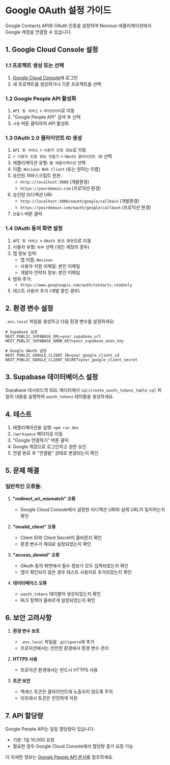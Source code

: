 # Google OAuth 설정 가이드

Google Contacts API와 OAuth 인증을 설정하여 Nocioun 애플리케이션에서 Google 계정을 연결할 수 있습니다.

## 1. Google Cloud Console 설정

### 1.1 프로젝트 생성 또는 선택

1. [Google Cloud Console](https://console.cloud.google.com/)에 로그인
2. 새 프로젝트를 생성하거나 기존 프로젝트를 선택

### 1.2 Google People API 활성화

1. `API 및 서비스` > `라이브러리`로 이동
2. "Google People API" 검색 후 선택
3. `사용` 버튼 클릭하여 API 활성화

### 1.3 OAuth 2.0 클라이언트 ID 생성

1. `API 및 서비스` > `사용자 인증 정보`로 이동
2. `+ 사용자 인증 정보 만들기` > `OAuth 클라이언트 ID` 선택
3. 애플리케이션 유형: `웹 애플리케이션` 선택
4. 이름: `Nocioun Web Client` (또는 원하는 이름)
5. 승인된 자바스크립트 원본:
   - `http://localhost:3000` (개발환경)
   - `https://yourdomain.com` (프로덕션 환경)
6. 승인된 리디렉션 URI:
   - `http://localhost:3000/oauth/google/callback` (개발환경)
   - `https://yourdomain.com/oauth/google/callback` (프로덕션 환경)
7. `만들기` 버튼 클릭

### 1.4 OAuth 동의 화면 설정

1. `API 및 서비스` > `OAuth 동의 화면`으로 이동
2. 사용자 유형: `외부` 선택 (개인 계정의 경우)
3. 앱 정보 입력:
   - 앱 이름: `Nocioun`
   - 사용자 지원 이메일: 본인 이메일
   - 개발자 연락처 정보: 본인 이메일
4. 범위 추가:
   - `https://www.googleapis.com/auth/contacts.readonly`
5. 테스트 사용자 추가 (개발 중인 경우)

## 2. 환경 변수 설정

`.env.local` 파일을 생성하고 다음 환경 변수를 설정하세요:

```env
# Supabase 설정
NEXT_PUBLIC_SUPABASE_URL=your_supabase_url
NEXT_PUBLIC_SUPABASE_ANON_KEY=your_supabase_anon_key

# Google OAuth 설정
NEXT_PUBLIC_GOOGLE_CLIENT_ID=your_google_client_id
NEXT_PUBLIC_GOOGLE_CLIENT_SECRET=your_google_client_secret
```

## 3. Supabase 데이터베이스 설정

Supabase 대시보드의 SQL 에디터에서 `sql/create_oauth_tokens_table.sql` 파일의 내용을 실행하여 `oauth_tokens` 테이블을 생성하세요.

## 4. 테스트

1. 애플리케이션을 실행: `npm run dev`
2. `/workspace` 페이지로 이동
3. "Google 연결하기" 버튼 클릭
4. Google 계정으로 로그인하고 권한 승인
5. 연결 완료 후 "연결됨" 상태로 변경되는지 확인

## 5. 문제 해결

### 일반적인 오류들:

1. **"redirect_uri_mismatch" 오류**

   - Google Cloud Console에서 설정한 리디렉션 URI와 실제 URL이 일치하는지 확인

2. **"invalid_client" 오류**

   - Client ID와 Client Secret이 올바른지 확인
   - 환경 변수가 제대로 설정되었는지 확인

3. **"access_denied" 오류**

   - OAuth 동의 화면에서 필수 정보가 모두 입력되었는지 확인
   - 앱이 확인되지 않은 경우 테스트 사용자로 추가되었는지 확인

4. **데이터베이스 오류**
   - `oauth_tokens` 테이블이 생성되었는지 확인
   - RLS 정책이 올바르게 설정되었는지 확인

## 6. 보안 고려사항

1. **환경 변수 보호**

   - `.env.local` 파일을 `.gitignore`에 추가
   - 프로덕션에서는 안전한 환경에서 환경 변수 관리

2. **HTTPS 사용**

   - 프로덕션 환경에서는 반드시 HTTPS 사용

3. **토큰 보안**
   - 액세스 토큰은 클라이언트에 노출되지 않도록 주의
   - 리프레시 토큰은 안전하게 저장

## 7. API 할당량

Google People API는 일일 할당량이 있습니다:

- 기본: 1일 10,000 요청
- 필요한 경우 Google Cloud Console에서 할당량 증가 요청 가능

더 자세한 정보는 [Google People API 문서](https://developers.google.com/people)를 참조하세요.

